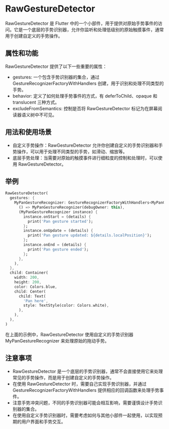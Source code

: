 # RawGestureDetector

RawGestureDetector 是 Flutter 中的一个小部件，用于提供对原始手势事件的访问。它是一个底层的手势识别器，允许你监听和处理低级别的原始触摸事件，通常用于创建自定义的手势操作。

## 属性和功能

RawGestureDetector 提供了以下一些重要的属性：

- gestures: 一个包含手势识别器的集合，通过 GestureRecognizerFactoryWithHandlers 创建，用于识别和处理不同类型的手势。
- behavior: 定义了如何处理手势事件的方式，有 deferToChild、opaque 和 translucent 三种方式。
- excludeFromSemantics: 控制是否将 RawGestureDetector 标记为在屏幕阅读器语义树中不可见。

## 用法和使用场景

- 自定义手势操作：RawGestureDetector 允许你创建自定义的手势识别器和手势操作，可以用于处理不同类型的手势，如滑动、缩放等。
- 底层手势处理：当需要对原始的触摸事件进行细粒度的控制和处理时，可以使用 RawGestureDetector。

## 举例

```dart
RawGestureDetector(
  gestures: {
    MyPanGestureRecognizer: GestureRecognizerFactoryWithHandlers<MyPanGestureRecognizer>(
      () => MyPanGestureRecognizer(debugOwner: this),
      (MyPanGestureRecognizer instance) {
        instance.onStart = (details) {
          print('Pan gesture started');
        };
        instance.onUpdate = (details) {
          print('Pan gesture updated: ${details.localPosition}');
        };
        instance.onEnd = (details) {
          print('Pan gesture ended');
        };
      },
    ),
  },
  child: Container(
    width: 200,
    height: 200,
    color: Colors.blue,
    child: Center(
      child: Text(
        'Pan here',
        style: TextStyle(color: Colors.white),
      ),
    ),
  ),
)
```

在上面的示例中，RawGestureDetector 使用自定义的手势识别器 MyPanGestureRecognizer 来处理原始的拖动手势。

## 注意事项

- RawGestureDetector 是一个底层的手势识别器，通常不会直接使用它来处理常见的手势操作，而是用于创建自定义的手势操作。
- 在使用 RawGestureDetector 时，需要自己实现手势识别器，并通过 GestureRecognizerFactoryWithHandlers 提供相应的回调函数来处理手势事件。
- 注意手势冲突问题，不同的手势识别器可能会相互影响，需要谨慎设计手势识别器的集合。
- 在使用自定义手势识别器时，需要考虑如何与其他小部件一起使用，以实现预期的用户界面和手势交互。
